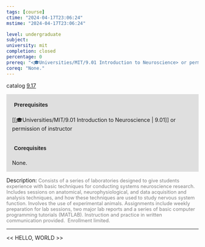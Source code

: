```yaml
---
tags: [course]
ctime: "2024-04-17T23:06:24"
mstime: "2024-04-17T23:06:24"

level: undergraduate
subject: 
university: mit
completion: closed
percentage: 0
prereq: "<🎓Universities/MIT/9.01 Introduction to Neuroscience> or permission of instructor"
coreq: "None."
---
```


catalog [9.17](http://student.mit.edu/catalog/m9a.html#9.17)

<span style="display: block; padding: 15px; background-color: rgb(100, 100, 100, 0.2);"><font id="m_prereq3800_0" style="display: block; font-family: Arial, sans-serif; font-weight: bold; padding: 5px">Prerequisites</font><br><span id="prereq3800_0">[[🎓Universities/MIT/9.01 Introduction to Neuroscience | 9.01]] or permission of instructor</span></span>
<span style="display: block; padding: 15px; background-color: rgb(100, 100, 100, 0.2);"><font id="m_coreq3800_0" style="display: block; font-family: Arial, sans-serif; font-weight: bold; padding: 5px">Corequisites</font><br><span id="coreq3800_0">None.</span></span>

<font style="">Description:</font>
<font style="color: grey; font-size: 0.8rem;">Consists of a series of laboratories designed to give students experience with basic techniques for conducting systems neuroscience research. Includes sessions on anatomical, neurophysiological, and data acquisition and analysis techniques, and how these techniques are used to study nervous system function. Involves the use of experimental animals. Assignments include weekly preparation for lab sessions, two major lab reports and a series of basic computer programming tutorials (MATLAB). Instruction and practice in written communication provided.  Enrollment limited.</font>



---

<< HELLO, WORLD >>
